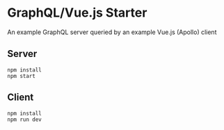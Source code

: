 # GraphQL/Vue.js Starter

An example GraphQL server queried by an example Vue.js (Apollo) client

## Server

```
npm install
npm start
```

## Client

```
npm install
npm run dev
```
